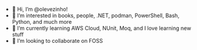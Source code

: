 - 👋 Hi, I’m @olevezinho!
- 👀 I’m interested in books, people, .NET, podman, PowerShell, Bash, Python, and much more
- 🌱 I’m currently learning AWS Cloud, NUnit, Moq, and I love learning new stuff
- 💞️ I’m looking to collaborate on FOSS 

<!---
olevezinho/olevezinho is a ✨ special ✨ repository because its `README.md` (this file) appears on your GitHub profile.
You can click the Preview link to take a look at your changes.
--->
